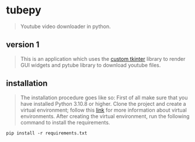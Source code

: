 # tubepy

> Youtube video downloader in python.

## version 1

> This is an application which uses the [custom tkinter](https://github.com/TomSchimansky/CustomTkinter) library to render GUI widgets and pytube library to download youtube files.

## installation

> The installation procedure goes like so:
> First of all make sure that you have installed Python 3.10.8 or higher.
> Clone the project and create a virtual environment; follow this [link](https://www.geeksforgeeks.org/python-virtual-environment/) for more information about virtual environments.
> After creating the virtual environment, run the following command to install the requirements.

` pip install -r requirements.txt `
